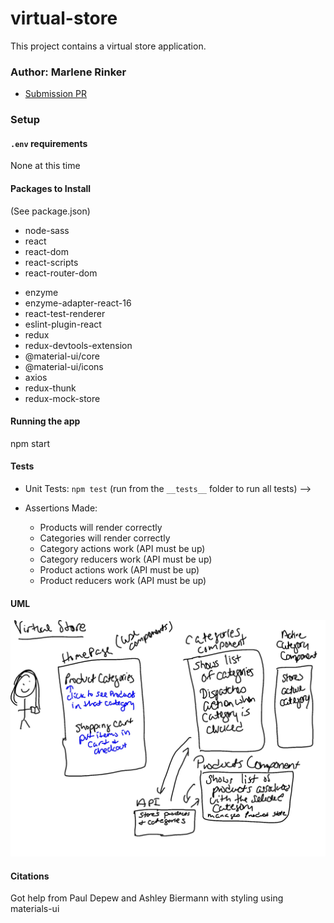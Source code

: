 # virtual-store
This project contains a virtual store application.


### Author: Marlene Rinker

- [Submission PR](https://github.com/marlenerinker-401-advanced-javascript/virtual-store/pull/5)
<!-- - [Tests Report](https://github.com/marlenerinker-401-advanced-javascript/resty/actions)
- [GitHub Pages deployment](https://marlenerinker-401-advanced-javascript.github.io/resty/) -->




### Setup

#### `.env` requirements
None at this time


#### Packages to Install
(See package.json)



- node-sass
- react
- react-dom
- react-scripts
- react-router-dom
<!-- - uuid -->
<!-- - react-jsonschema-form -->
<!-- - react-bootstrap -->
<!-- - bootstrap -->
- enzyme
- enzyme-adapter-react-16
- react-test-renderer 
- eslint-plugin-react
- redux
- redux-devtools-extension
- @material-ui/core
- @material-ui/icons
- axios
- redux-thunk
- redux-mock-store
<!-- - react-bootstrap-4-pagination -->
<!-- - dotenv -->
<!-- - react-cookies -->
<!-- - jsonwebtoken -->



#### Running the app
npm start


#### Tests

- Unit Tests: `npm test` (run from the `__tests__` folder to run all tests) -->

- Assertions Made:
  - Products will render correctly
  - Categories will render correctly
  - Category actions work (API must be up)
  - Category reducers work (API must be up)
  - Product actions work (API must be up)
  - Product reducers work (API must be up)



#### UML
![UML Diagram](virtual-store.jpg)

#### Citations
Got help from Paul Depew and Ashley Biermann with styling using materials-ui